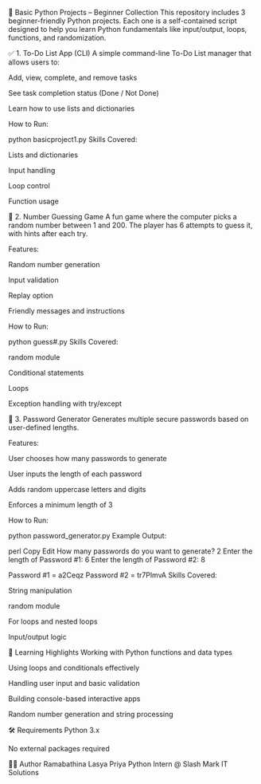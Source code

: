 📘 Basic Python Projects – Beginner Collection
This repository includes 3 beginner-friendly Python projects. Each one is a self-contained script designed to help you learn Python fundamentals like input/output, loops, functions, and randomization.

✅ 1. To-Do List App (CLI)
A simple command-line To-Do List manager that allows users to:

Add, view, complete, and remove tasks

See task completion status (Done / Not Done)

Learn how to use lists and dictionaries


How to Run:


python basicproject1.py
Skills Covered:

Lists and dictionaries

Input handling

Loop control

Function usage

🎯 2. Number Guessing Game
A fun game where the computer picks a random number between 1 and 200.
The player has 6 attempts to guess it, with hints after each try.

Features:

Random number generation

Input validation

Replay option

Friendly messages and instructions

How to Run:

python guess#.py
Skills Covered:

random module

Conditional statements

Loops

Exception handling with try/except

🔐 3. Password Generator
Generates multiple secure passwords based on user-defined lengths.

Features:

User chooses how many passwords to generate

User inputs the length of each password

Adds random uppercase letters and digits

Enforces a minimum length of 3

How to Run:

python password_generator.py
Example Output:

perl
Copy
Edit
How many passwords do you want to generate? 2
Enter the length of Password #1: 6
Enter the length of Password #2: 8

Password #1 = a2Ceqz
Password #2 = tr7PlmvA
Skills Covered:

String manipulation

random module

For loops and nested loops

Input/output logic

🧠 Learning Highlights
Working with Python functions and data types

Using loops and conditionals effectively

Handling user input and basic validation

Building console-based interactive apps

Random number generation and string processing

🛠 Requirements
Python 3.x

No external packages required

👩‍💻 Author
Ramabathina Lasya Priya
Python Intern @ Slash Mark IT Solutions
